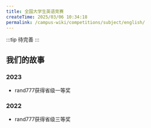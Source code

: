 ```yaml
---
title: 全国大学生英语竞赛
createTime: 2025/03/06 10:34:18
permalink: /campus-wiki/competitions/subject/english/
---
```




:::tip
待完善
:::

## 我们的故事

### 2023

- rand777获得省级一等奖

### 2022

- rand777获得省级三等奖